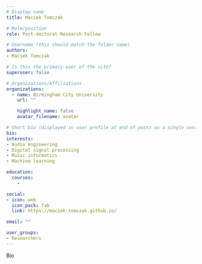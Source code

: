 ```yaml
---
# Display name
title: Maciek Tomczak

# Role/position
role: Post-doctoral Research Fellow

# Username (this should match the folder name)
authors:
- Maciek Tomczak

# Is this the primary user of the site?
superuser: false

# Organizations/Affiliations
organizations:
  - name: Birmingham City University
    url: ""

    highlight_name: false
    avatar_filename: avatar

# Short bio (displayed in user profile at end of posts as a single sentence)
bio:
interests:
- Audio engineering
- Digital signal processing
- Music informatics
- Machine learning

education:
  courses:
    -

social:
- icon: web
  icon_pack: fab
  link: https://maciek-tomczak.github.io/

email: ""

user_groups:
- Researchers
---
```

  Bio
